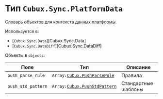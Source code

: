 Тип `Cubux.Sync.PlatformData`
=============================

Словарь объектов для контекста [данных платформы][context-platform].

Используется в:

*   [`Cubux.Sync.Data`][Cubux.Sync.Data]
*   [`Cubux.Sync.DataDiff`][Cubux.Sync.DataDiff]

Объекты в `objects`:

| Поле | Тип | Описание
| ---- | --- | --------
| `push_parse_rule`  | `Array:`[`Cubux.PushParsePule`][Cubux.PushParsePule] | Правила
| `push_std_pattern` | `Array:`[`Cubux.PushStdPattern`][Cubux.PushStdPattern] | Стандартные шаблоны


[context-platform]: ../../sync/context/platform.md
[Cubux.PushParsePule]: ../platform/push-parse-rule.md
[Cubux.PushStdPattern]: ../platform/push-std-pattern.md
